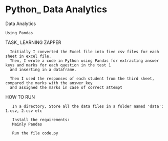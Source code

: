 # Python_ Data Analytics

  Data Analytics 
  
    Using Pandas
  
  
  TASK_ LEARNING ZAPPER
  
      Initially I converted the Excel file into five csv files for each sheet in excel file.
      Then, I wrote a code in Python using Pandas for extracting answer keys and marks for each question in the test 1 
      and inserting in a dataframe.
      
      Then I used the responses of each student from the third sheet, compared the marks with the answer key 
      and assigned the marks in case of correct attempt
      
 
 HOW TO RUN
  
       In a directory, Store all the data files in a folder named 'data': 1.csv, 2.csv etc
       
       Install the requirements:
       Mainly Pandas
       
       Run the file code.py
       

